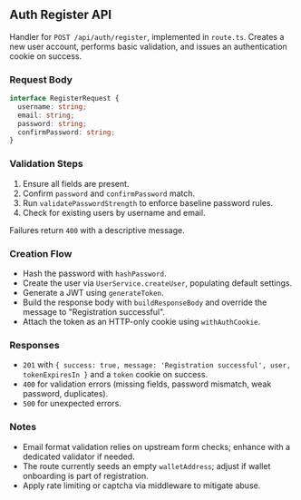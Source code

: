## Auth Register API

Handler for `POST /api/auth/register`, implemented in `route.ts`. Creates a new user account,
performs basic validation, and issues an authentication cookie on success.

### Request Body

```typescript
interface RegisterRequest {
  username: string;
  email: string;
  password: string;
  confirmPassword: string;
}
```

### Validation Steps

1. Ensure all fields are present.
2. Confirm `password` and `confirmPassword` match.
3. Run `validatePasswordStrength` to enforce baseline password rules.
4. Check for existing users by username and email.

Failures return `400` with a descriptive message.

### Creation Flow

- Hash the password with `hashPassword`.
- Create the user via `UserService.createUser`, populating default settings.
- Generate a JWT using `generateToken`.
- Build the response body with `buildResponseBody` and override the message to
  "Registration successful".
- Attach the token as an HTTP-only cookie using `withAuthCookie`.

### Responses

- `201` with `{ success: true, message: 'Registration successful', user, tokenExpiresIn }` and
  a `token` cookie on success.
- `400` for validation errors (missing fields, password mismatch, weak password, duplicates).
- `500` for unexpected errors.

### Notes

- Email format validation relies on upstream form checks; enhance with a dedicated validator if
  needed.
- The route currently seeds an empty `walletAddress`; adjust if wallet onboarding is part of
  registration.
- Apply rate limiting or captcha via middleware to mitigate abuse.
